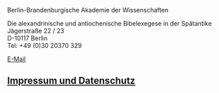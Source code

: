 Berlin-Brandenburgische Akademie der Wissenschaften

Die alexandrinische und antiochenische Bibelexegese in der Spätantike  
Jägerstraße 22 / 23  
D-10117 Berlin  
Tel: +49 (0)30 20370 329  

[E-Mail](mailto:annette.von_stockhausen@bbaw.de)


## [Impressum und Datenschutz](../imprint)
